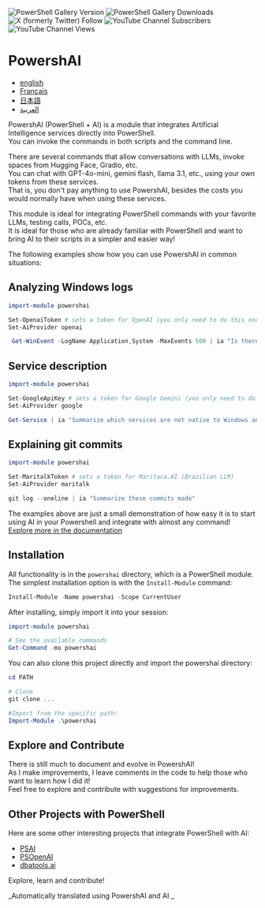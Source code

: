 ﻿![PowerShell Gallery Version](https://img.shields.io/powershellgallery/v/powershai)
![PowerShell Gallery Downloads](https://img.shields.io/powershellgallery/dt/powershai)
![X (formerly Twitter) Follow](https://img.shields.io/twitter/follow/iatalking)
![YouTube Channel Subscribers](https://img.shields.io/youtube/channel/subscribers/UCtNVhWslzx_yjbIX8JIYang)
![YouTube Channel Views](https://img.shields.io/youtube/channel/views/UCtNVhWslzx_yjbIX8JIYang)


# PowershAI

* [english](docs/en-US/START-README.md)
* [Français](docs/fr-FR/START-README.md)
* [日本語](docs/ja-JP/START-README.md)
* [العربية](docs/sa-SA/START-README.md)

PowershAI (PowerShell + AI) is a module that integrates Artificial Intelligence services directly into PowerShell.  
You can invoke the commands in both scripts and the command line.  

There are several commands that allow conversations with LLMs, invoke spaces from Hugging Face, Gradio, etc.  
You can chat with GPT-4o-mini, gemini flash, llama 3.1, etc., using your own tokens from these services.  
That is, you don't pay anything to use PowershAI, besides the costs you would normally have when using these services.  

This module is ideal for integrating PowerShell commands with your favorite LLMs, testing calls, POCs, etc.  
It is ideal for those who are already familiar with PowerShell and want to bring AI to their scripts in a simpler and easier way!

The following examples show how you can use PowershAI in common situations:

## Analyzing Windows logs 
```powershell 
import-module powershai 

Set-OpenaiToken # sets a token for OpenAI (you only need to do this once)
Set-AiProvider openai 

 Get-WinEvent -LogName Application,System -MaxEvents 500 | ia "Is there any important event?"
```

## Service description 
```powershell 
import-module powershai 

Set-GoogleApiKey # sets a token for Google Gemini (you only need to do this once)
Set-AiProvider google

Get-Service | ia "Summarize which services are not native to Windows and may pose a risk"
```

## Explaining git commits 
```powershell 
import-module powershai 

Set-MaritalkToken # sets a token for Maritaca.AI (Brazilian LLM)
Set-AiProvider maritalk

git log --oneline | ia "Summarize these commits made"
```


The examples above are just a small demonstration of how easy it is to start using AI in your Powershell and integrate with almost any command!
[Explore more in the documentation](docs/pt-BR)

## Installation

All functionality is in the `powershai` directory, which is a PowerShell module.  
The simplest installation option is with the `Install-Module` command:

```powershell
Install-Module -Name powershai -Scope CurrentUser
```

After installing, simply import it into your session:

```powershell
import-module powershai

# See the available commands
Get-Command -mo powershai
```

You can also clone this project directly and import the powershai directory:

```powershell
cd PATH

# Clone
git clone ...

#Import from the specific path!
Import-Module .\powershai
```

## Explore and Contribute

There is still much to document and evolve in PowershAI!  
As I make improvements, I leave comments in the code to help those who want to learn how I did it!  
Feel free to explore and contribute with suggestions for improvements.

## Other Projects with PowerShell

Here are some other interesting projects that integrate PowerShell with AI:

- [PSAI](https://github.com/dfinke/PSAI)
- [PSOpenAI](https://github.com/mkht/PSOpenAI)
- [dbatools.ai](https://github.com/potatoqualitee/dbatools.ai)

Explore, learn and contribute!




<!--PowershaiAiDocBlockStart-->
_Automatically translated using PowershAI and AI 
_
<!--PowershaiAiDocBlockEnd-->
